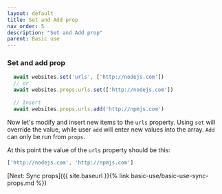 ```yaml
---
layout: default
title: Set and Add prop
nav_order: 5
description: "Set and Add prop"
parent: Basic use
---
```


### Set and add prop
```javascript
  await websites.set('urls', ['http://nodejs.com'])
  // or
  await websites.props.urls.set(['http://nodejs.com'])
  
  // Insert
  await websites.props.urls.add('http://npmjs.com')
```

Now let's modify and insert new items to the `urls` property.
Using `set` will override the value, while user `add` will enter new values into the array.
`Add` can only be run from `props`.

At this point the value of the `urls` property should be this:
```javascript
['http://nodejs.com', 'http://npmjs.com']
```

[Next: Sync props]({{ site.baseurl }}{% link basic-use/basic-use-sync-props.md %})
